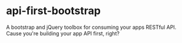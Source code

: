 api-first-bootstrap
===================

A bootstrap and jQuery toolbox for consuming your apps RESTful API. Cause you're building your app API first, right?
